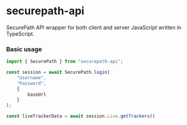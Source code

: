 # securepath-api
SecurePath API wrapper for both client and server JavaScript written in TypeScript.

### Basic usage

```javascript
import { SecurePath } from "securepath-api";

const session = await SecurePath.login(
    "Username",
    "Password",
    {
        baseUrl
    }
);

const liveTrackerData = await session.Live.getTrackers()
```
